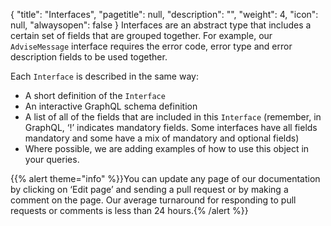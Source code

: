 {
  "title": "Interfaces",
  "pagetitle": null,
  "description": "",
  "weight": 4,
  "icon": null,
  "alwaysopen": false
}
Interfaces are an abstract type that includes a certain set of fields that are grouped together. For example, our `AdviseMessage` interface requires the error code, error type and error description fields to be used together.

Each `Interface` is described in the same way:
- A short definition of the `Interface`
- An interactive GraphQL schema definition
- A list of all of the fields that are included in this `Interface` (remember, in GraphQL, ‘!’ indicates mandatory fields. Some interfaces have all fields mandatory and some have a mix of mandatory and optional fields)
- Where possible, we are adding examples of how to use this object in your queries.

{{% alert theme="info" %}}You can update any page of our documentation by clicking on ‘Edit page’ and sending a pull request or by making a comment on the page. Our average turnaround for responding to pull requests or comments is less than 24 hours.{% /alert %}}
